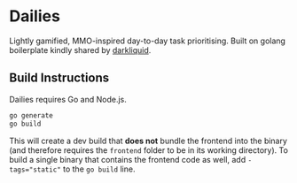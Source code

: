 # Dailies

Lightly gamified, MMO-inspired day-to-day task prioritising. Built on golang boilerplate kindly shared by [darkliquid](https://github.com/darkliquid).

## Build Instructions

Dailies requires Go and Node.js.

```bash
go generate
go build
```

This will create a dev build that **does not** bundle the frontend into the binary (and therefore requires the `frontend` folder to be in its working directory). To build a single binary that contains the frontend code as well, add `-tags="static"` to the `go build` line.